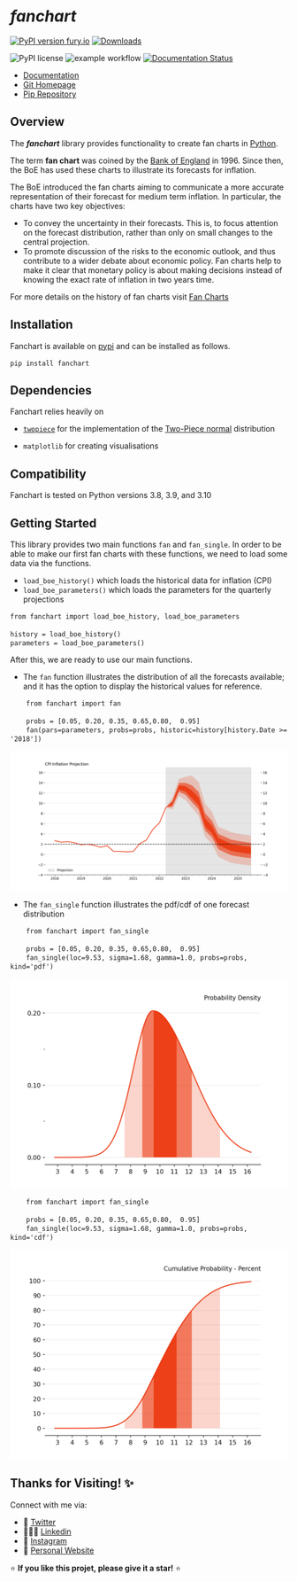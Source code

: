 # *fanchart* 

[![PyPI version fury.io](https://badge.fury.io/py/fanchart.svg)](https://pypi.python.org/pypi/fanchart/)
[![Downloads](https://static.pepy.tech/personalized-badge/fanchart?period=total&units=international_system&left_color=black&right_color=blue&left_text=Downloads)](https://pepy.tech/project/fanchart)

![PyPI license](https://img.shields.io/pypi/l/fanchart.svg)
![example workflow](https://github.com/quantgirluk/fanchart/actions/workflows/python-package.yml/badge.svg)
[![Documentation Status](https://readthedocs.org/projects/fanchart/badge/?version=latest)](https://fanchart.readthedocs.io/en/latest/?badge=latest)


- [Documentation](https://fanchart.readthedocs.io/en/latest/)
- [Git Homepage](https://github.com/quantgirluk/fanchart)
- [Pip Repository](https://pypi.org/project/fanchart/)

## Overview

The **_fanchart_** library provides functionality to create fan charts in [Python](https://www.python.org/).


The term **fan chart** was coined by the [Bank of England](https://www.bankofengland.co.uk/) in 1996. Since then, the  BoE 
has used these charts to illustrate its forecasts for inflation.

The BoE introduced the fan charts aiming to communicate a more accurate representation of their forecast for medium term inflation. In particular, the charts have two key objectives:

- To convey the uncertainty in their forecasts. This is, to focus attention on  the forecast distribution, rather than only on small changes to the central projection.
- To promote discussion of the risks to the economic outlook, and thus contribute to a wider debate about economic policy. Fan charts help to make it clear that monetary policy is about making decisions instead of knowing the exact rate of inflation in two years time.

For more details on the history of fan charts visit [Fan Charts](https://quantgirl.blog/fan-charts/)


## Installation


Fanchart is available on [pypi](https://pypi.org/project/fanchart/) and can be
installed as follows.


```
pip install fanchart
```

## Dependencies

Fanchart relies heavily on

- [``twopiece``](https://pypi.org/project/twopiece/)  for the implementation of the [Two-Piece normal](https://quantgirl.blog/two-piece-normal/) distribution

- ``matplotlib`` for creating visualisations

## Compatibility


Fanchart is tested on Python versions 3.8, 3.9, and 3.10


## Getting Started

This library provides two main functions `fan` and `fan_single`. In order to be able to make our first fan charts with 
these functions, we need to load some data via the functions.

- ``load_boe_history()`` which loads the historical data for inflation (CPI)
- ``load_boe_parameters()`` which loads the parameters for the quarterly projections

```
from fanchart import load_boe_history, load_boe_parameters

history = load_boe_history()
parameters = load_boe_parameters()
```

After this, we are ready to use our main functions.

- The `fan` function illustrates the distribution of all the forecasts available; and it has the option to display the historical values for reference.

```
    from fanchart import fan

    probs = [0.05, 0.20, 0.35, 0.65,0.80,  0.95]
    fan(pars=parameters, probs=probs, historic=history[history.Date >= '2018'])
```


![](https://raw.githubusercontent.com/quantgirluk/fanchart/master/docs/source/_static/fan01.png)


- The `fan_single` function illustrates the pdf/cdf of one forecast distribution

```
    from fanchart import fan_single

    probs = [0.05, 0.20, 0.35, 0.65,0.80,  0.95]
    fan_single(loc=9.53, sigma=1.68, gamma=1.0, probs=probs, kind='pdf')

```

![](https://raw.githubusercontent.com/quantgirluk/fanchart/master/docs/source/_static/fan04.png)

```
    from fanchart import fan_single

    probs = [0.05, 0.20, 0.35, 0.65,0.80,  0.95]
    fan_single(loc=9.53, sigma=1.68, gamma=1.0, probs=probs, kind='cdf')
```



![](https://raw.githubusercontent.com/quantgirluk/fanchart/master/docs/source/_static/fan05.png)

## Thanks for Visiting! ✨

Connect with me via:

- 🦜 [Twitter](https://twitter.com/Quant_Girl)
- 👩🏽‍💼 [Linkedin](https://www.linkedin.com/in/dialidsantiago/)
- 📸 [Instagram](https://www.instagram.com/quant_girl/)
- 👾 [Personal Website](https://quantgirl.blog)


⭐️ **If you like this projet, please give it a star!** ⭐️
